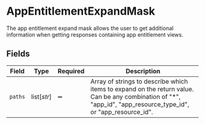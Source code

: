 # AppEntitlementExpandMask

The app entitlement expand mask allows the user to get additional information when getting responses containing app entitlement views.


## Fields

| Field                                                                                                                                                          | Type                                                                                                                                                           | Required                                                                                                                                                       | Description                                                                                                                                                    |
| -------------------------------------------------------------------------------------------------------------------------------------------------------------- | -------------------------------------------------------------------------------------------------------------------------------------------------------------- | -------------------------------------------------------------------------------------------------------------------------------------------------------------- | -------------------------------------------------------------------------------------------------------------------------------------------------------------- |
| `paths`                                                                                                                                                        | list[*str*]                                                                                                                                                    | :heavy_minus_sign:                                                                                                                                             | Array of strings to describe which items to expand on the return value. Can be any combination of "*", "app_id", "app_resource_type_id", or "app_resource_id". |